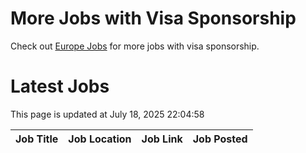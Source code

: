 # More Jobs with Visa Sponsorship

Check out [Europe Jobs](https://github.com/sureshparimi/europejobs#latest-jobs) for more jobs with visa sponsorship.

# Latest Jobs

This page is updated at July 18, 2025 22:04:58

| Job Title | Job Location | Job Link | Job Posted |
| --- | --- | --- | --- |
